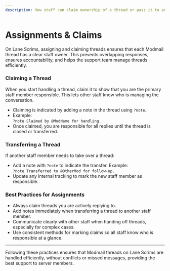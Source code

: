 ```yaml
---
description: How staff can claim ownership of a thread or pass it to another staff member.
---
```


# Assignments & Claims

On Lane Scrims, assigning and claiming threads ensures that each Modmail thread has a clear staff owner. This prevents overlapping responses, ensures accountability, and helps the support team manage threads efficiently.

### Claiming a Thread

When you start handling a thread, claim it to show that you are the primary staff member responsible. This lets other staff know who is managing the conversation.

* Claiming is indicated by adding a note in the thread using `?note`.
* Example:\
  `?note Claimed by @ModName for handling.`
* Once claimed, you are responsible for all replies until the thread is closed or transferred.

### Transferring a Thread

If another staff member needs to take over a thread:

* Add a note with `?note` to indicate the transfer. Example:\
  `?note Transferred to @OtherMod for follow-up.`
* Update any internal tracking to mark the new staff member as responsible.

### Best Practices for Assignments

* Always claim threads you are actively replying to.
* Add notes immediately when transferring a thread to another staff member.
* Communicate clearly with other staff when handing off threads, especially for complex cases.
* Use consistent methods for marking claims so all staff know who is responsible at a glance.

***

Following these practices ensures that Modmail threads on Lane Scrims are handled efficiently, without conflicts or missed messages, providing the best support to server members.
